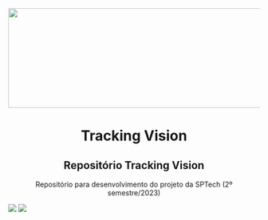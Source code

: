 <img src="https://img.freepik.com/vetores-premium/fundo-de-banner-roxo-abstrato-moderno_181182-21779.jpg" height="200px" width="1100px">
<h1 align="center">Tracking Vision</h1> 
<h2 align="center">Repositório Tracking Vision</h2>
<p align="center">Repositório para desenvolvimento do projeto da SPTech (2º semestre/2023)</p>
<div>
<img src="https://img.shields.io/badge/Made%20with-Java-1f425f.svg">
<img src="https://img.shields.io/badge/Made%20with-JavaScript-1f425f.svg">
</div>
<br/><br/>
